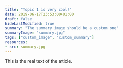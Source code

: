 ```yaml
---
title: "Topic 1 is very cool!"
date: 2019-06-17T23:53:00+01:00
draft: false
hideLastModified: true
summary: "The summary image should be a custom one"
summaryImage: "summary.jpg"
tags: ["custom_image", "custom_summary"]
resources:
- src: summary.jpg
---
```


This is the real text of the article. 